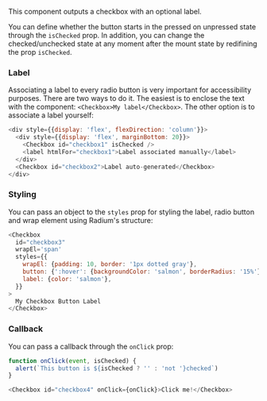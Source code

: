 This component outputs a checkbox with an optional label.

You can define whether the button starts in the pressed on unpressed state through the `isChecked` prop. In addition, you can change the checked/unchecked state at any moment after the mount state by redifining the prop `isChecked`.

### Label
Associating a label to every radio button is very important for accessibility purposes. There are two ways to do it. The easiest is to enclose the text with the component: `<Checkbox>My label</Checkbox>`. The other option is to associate a label yourself:

```js
<div style={{display: 'flex', flexDirection: 'column'}}>
  <div style={{display: 'flex', marginBottom: 20}}>
    <Checkbox id="checkbox1" isChecked />
    <label htmlFor="checkbox1">Label associated manually</label>
  </div>
  <Checkbox id="checkbox2">Label auto-generated</Checkbox>
</div>
```

### Styling
You can pass an object to the `styles` prop for styling the label, radio button and wrap element using Radium's structure:
```js
<Checkbox
  id="checkbox3"
  wrapEl='span'
  styles={{
    wrapEl: {padding: 10, border: '1px dotted gray'},
    button: {':hover': {backgroundColor: 'salmon', borderRadius: '15%'}},
    label: {color: 'salmon'},
  }}
>
  My Checkbox Button Label
</Checkbox>
```


### Callback
You can pass a callback through the `onClick` prop:

```js
function onClick(event, isChecked) {
  alert(`This button is ${isChecked ? '' : 'not '}checked`)
}

<Checkbox id="checkbox4" onClick={onClick}>Click me!</Checkbox>
```
